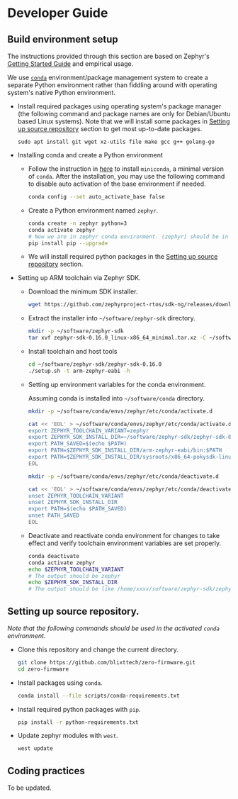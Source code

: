 # Developer Guide

## Build environment setup

The instructions provided through this section are based on Zephyr's [Getting Started Guide](https://docs.zephyrproject.org/latest/getting_started/index.html) and empirical usage. 

We use [``conda``](https://docs.conda.io/en/latest/index.html) environment/package management system to create a separate Python environment rather than fiddling around with operating system's native Python environment.

* Install required packages using operating system's package manager (the following command and package names are only for Debian/Ubuntu based Linux systems). Note that we will install some packages in [Setting up source repository](#setting-up-source-repository) section to get most up-to-date packages.
    ```console
    sudo apt install git wget xz-utils file make gcc g++ golang-go
    ```

* Installing conda and create a Python environment
    * Follow the instruction in [here](https://docs.conda.io/en/latest/miniconda.html) to install ``miniconda``, a minimal version of ``conda``. After the installation, you may use the following command to disable auto activation of the base environment if needed.
        ```bash
        conda config --set auto_activate_base false
        ```
    * Create a Python environment named ``zephyr``.
        ```bash
        conda create -n zephyr python=3
        conda activate zephyr
        # Now we are in zephyr conda environment. (zephyr) should be in the prompt
        pip install pip --upgrade
        ```
    * We will install required python packages in the [Setting up source repository](#setting-up-source-repository) section.

* Setting up ARM toolchain via Zephyr SDK.
    * Download the minimum SDK installer.
        ```bash
        wget https://github.com/zephyrproject-rtos/sdk-ng/releases/download/v0.16.0/zephyr-sdk-0.16.0_linux-x86_64_minimal.tar.xz
        ```
    * Extract the installer into ``~/software/zephyr-sdk`` directory.
        ```bash
        mkdir -p ~/software/zephyr-sdk
        tar xvf zephyr-sdk-0.16.0_linux-x86_64_minimal.tar.xz -C ~/software/zephyr-sdk
        ```

    * Install toolchain and host tools
        ```bash
        cd ~/software/zephyr-sdk/zephyr-sdk-0.16.0
        ./setup.sh -t arm-zephyr-eabi -h
        ```

    * Setting up environment variables for the conda environment. 
    
        Assuming conda is installed into ``~/software/conda`` directory.
        ```bash
        mkdir -p ~/software/conda/envs/zephyr/etc/conda/activate.d

        cat << 'EOL' > ~/software/conda/envs/zephyr/etc/conda/activate.d/env_vars.sh
        export ZEPHYR_TOOLCHAIN_VARIANT=zephyr
        export ZEPHYR_SDK_INSTALL_DIR=~/software/zephyr-sdk/zephyr-sdk-0.16.0
        export PATH_SAVED=$(echo $PATH)
        export PATH=$ZEPHYR_SDK_INSTALL_DIR/arm-zephyr-eabi/bin:$PATH
        export PATH=$ZEPHYR_SDK_INSTALL_DIR/sysroots/x86_64-pokysdk-linux/usr/bin:$PATH
        EOL

        mkdir -p ~/software/conda/envs/zephyr/etc/conda/deactivate.d

        cat << 'EOL' > ~/software/conda/envs/zephyr/etc/conda/deactivate.d/env_vars.sh
        unset ZEPHYR_TOOLCHAIN_VARIANT
        unset ZEPHYR_SDK_INSTALL_DIR
        export PATH=$(echo $PATH_SAVED)
        unset PATH_SAVED
        EOL
        ```

    * Deactivate and reactivate conda environment for changes to take effect and verify toolchain environment variables are set properly.

        ```bash
        conda deactivate
        conda activate zephyr
        echo $ZEPHYR_TOOLCHAIN_VARIANT
        # The output should be zephyr
        echo $ZEPHYR_SDK_INSTALL_DIR
        # The output should be like /home/xxxx/software/zephyr-sdk/zephyr-sdk-0.16.0/arm-zephyr-eabi
        ```

## Setting up source repository.

*Note that the following commands should be used in the activated `conda` environment.*

* Clone this repository and change the current directory.
    ```bash
    git clone https://github.com/blixttech/zero-firmware.git
    cd zero-firmware
    ```

* Install packages using `conda`.
    ```bash
    conda install --file scripts/conda-requirements.txt
    ```

* Install required python packages with `pip`.
    ```bash
    pip install -r python-requirements.txt
    ```

* Update zephyr modules with `west`.
    ```bash
    west update
    ```

## Coding practices

To be updated.
